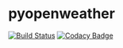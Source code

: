 # pyopenweather

[![Build Status](https://travis-ci.org/gsornsen/pyopenweather.svg)](https://travis-ci.org/gsornsen/pyopenweather)
[![Codacy Badge](https://app.codacy.com/project/badge/Grade/cca3c27dfeb541978f507efc06ae0d2e)](https://www.codacy.com/gh/gsornsen/pyopenweather/dashboard)
